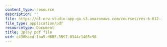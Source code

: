 ```yaml
---
content_type: resource
description: ''
file: https://ol-ocw-studio-app-qa.s3.amazonaws.com/courses/res-6-012-introduction-to-probability-spring-2018/c496baed1ba5d68539970144c1465c98_O4QYcoxuLHE.pdf
file_type: application/pdf
resourcetype: Document
title: 3play pdf file
uid: c496baed-1ba5-d685-3997-0144c1465c98
---
```

